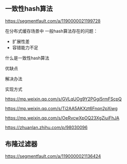 ## 一致性hash算法

https://segmentfault.com/a/1190000021199728

在分布式缓存场景中 一般hash算法存在的问题：

- 扩展性差
- 容错能力不足

什么是一致性hash算法

优缺点

解决办法

实现方式

https://mp.weixin.qq.com/s/GVLqUOg9Y2PGgi5rmFScpQ

https://mp.weixin.qq.com/s/Ti2AA5AKXzt6Fnqn2pXiwg

https://mp.weixin.qq.com/s/OeRvcwXpOQ23XgZiuiFhJA

https://zhuanlan.zhihu.com/p/98030096

## 布隆过滤器

https://segmentfault.com/a/1190000021136424